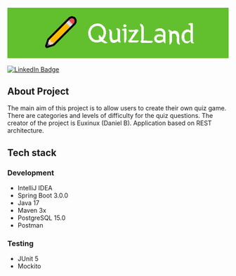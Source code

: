 ![BANNER](../../../../resources/static/QuizLandBanner.png)

<div id="badges">
  <a href="https://www.linkedin.com/in/daniel-besztak/">
    <img src="https://img.shields.io/badge/LinkedIn-blue?style=for-the-badge&logo=linkedin&logoColor=white" alt="LinkedIn Badge"/>
  </a>
</div>

## About Project
The main aim of this project is to allow users to create their own quiz game.
There are categories and levels of difficulty for the quiz questions.
The creator of the project is Euxinux (Daniel B).
Application based on REST architecture.

## Tech stack

### Development
* IntelliJ IDEA
* Spring Boot 3.0.0
* Java 17
* Maven 3x
* PostgreSQL 15.0
* Postman

### Testing
* JUnit 5
* Mockito
